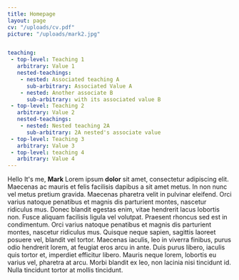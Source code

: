 ```yaml
---
title: Homepage
layout: page
cv: "/uploads/cv.pdf"
picture: "/uploads/mark2.jpg"


teaching:
 - top-level: Teaching 1
   arbitrary: Value 1
   nested-teachings:
    - nested: Associated teaching A
      sub-arbitrary: Associated Value A
    - nested: Another associate B
      sub-arbitrary: with its associated value B
 - top-level: Teaching 2
   arbitrary: Value 2
   nested-teachings:
    - nested: Nested teaching 2A
      sub-arbitrary: 2A nested's associate value
 - top-level: Teaching 3
   arbitrary: Value 3
 - top-level: teaching 4
   arbitrary: Value 4
---
```


Hello
It's me, **Mark**
Lorem ipsum **dolor** sit amet, consectetur adipiscing elit. Maecenas ac mauris et felis facilisis dapibus a sit amet metus. In non nunc vel metus pretium gravida. Maecenas pharetra velit in pulvinar eleifend. Orci varius natoque penatibus et magnis dis parturient montes, nascetur ridiculus mus. Donec blandit egestas enim, vitae hendrerit lacus lobortis non. Fusce aliquam facilisis ligula vel volutpat. Praesent rhoncus sed est in condimentum. Orci varius natoque penatibus et magnis dis parturient montes, nascetur ridiculus mus. Quisque neque sapien, sagittis laoreet posuere vel, blandit vel tortor. Maecenas iaculis, leo in viverra finibus, purus odio hendrerit lorem, at feugiat eros arcu in ante. Duis purus libero, iaculis quis tortor et, imperdiet efficitur libero. Mauris neque lorem, lobortis eu varius vel, pharetra at arcu. Morbi blandit ex leo, non lacinia nisi tincidunt id. Nulla tincidunt tortor at mollis tincidunt.
